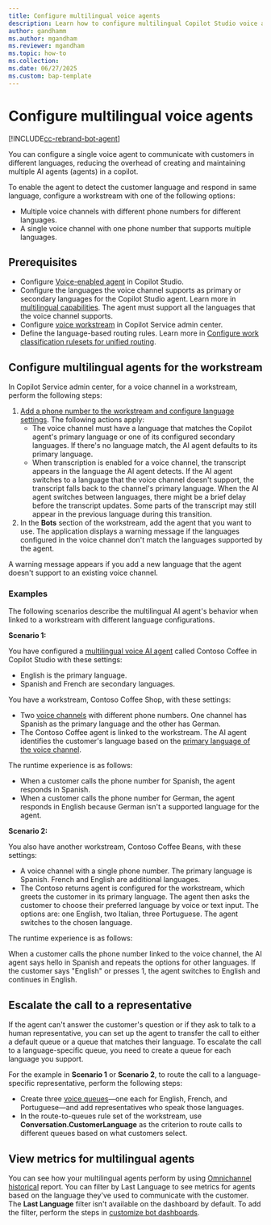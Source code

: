 ```yaml
---
title: Configure multilingual voice agents
description: Learn how to configure multilingual Copilot Studio voice agent.
author: gandhamm
ms.author: mgandham 
ms.reviewer: mgandham
ms.topic: how-to 
ms.collection: 
ms.date: 06/27/2025
ms.custom: bap-template 
---
```



# Configure multilingual voice agents

[!INCLUDE[cc-rebrand-bot-agent](../includes/cc-rebrand-bot-agent.md)]


You can configure a single voice agent to communicate with customers in different languages, reducing the overhead of creating and maintaining multiple AI agents (agents) in a copilot.

To enable the agent to detect the customer language and respond in same language, configure a workstream with one of the following options:

- Multiple voice channels with different phone numbers for different languages.
- A single voice channel with one phone number that supports multiple languages.

## Prerequisites

- Configure [Voice-enabled agent](/microsoft-copilot-studio/voice-build-from-template) in Copilot Studio.
- Configure the languages the voice channel supports as  primary or secondary languages for the Copilot Studio agent. Learn more in [multilingual capabilities](/microsoft-copilot-studio/multilingual). The agent must support all the languages that the voice channel supports.
- Configure [voice workstream](/dynamics365/customer-service/administer/voice-channel-inbound-calling#set-up-a-voice-workstream?context=/dynamics365/contact-center/context/administer-context) in Copilot Service admin center.
- Define the language-based routing rules. Learn more in [Configure work classification rulesets for unified routing](/dynamics365/customer-service/administer/configure-work-classification?context=/dynamics365/contact-center/context/administer-context).

## Configure multilingual agents for the workstream

In Copilot Service admin center, for a voice channel in a workstream, perform the following steps:

1. [Add a phone number to the workstream and configure language settings](/dynamics365/customer-service/administer/voice-channel-inbound-calling#add-a-phone-number-to-the-workstream-and-configure-language-settings?context=/dynamics365/contact-center/context/administer-context). The following actions apply:
   - The voice channel must have a language that matches the Copilot agent's primary language or one of its configured secondary languages. If there's no language match, the AI agent defaults to its primary language.
   -  When transcription is enabled for a voice channel, the transcript appears in the language the AI agent detects. If the AI agent switches to a language that the voice channel doesn't support, the transcript falls back to the channel's primary language. When the AI agent switches between languages, there might be a brief delay before the transcript updates. Some parts of the transcript may still appear in the previous language during this transition.
1. In the **Bots** section of the workstream, add the agent that you want to use. The application displays a warning message if the languages configured in the voice channel don't match the languages supported by the agent.

A warning message appears if you add a new language that the agent doesn't support to an existing voice channel.


### Examples

The following scenarios describe the multilingual AI agent's behavior when linked to a workstream with different language configurations. 

**Scenario 1:** 

You have configured a [multilingual voice AI agent](/microsoft-copilot-studio/multilingual) called Contoso Coffee in Copilot Studio with these settings: 

- English is the primary language.
- Spanish and French are secondary languages.

You have a workstream, Contoso Coffee Shop, with these settings:

 - Two [voice channels](/dynamics365/customer-service/administer/voice-channel-inbound-calling#configure-a-voice-channel) with different phone numbers. One channel has Spanish as the primary language and the other has German.
 - The Contoso Coffee agent is linked to the workstream. The AI agent identifies the customer's language based on the [primary language of the voice channel](/dynamics365/customer-service/administer/voice-channel-inbound-calling#add-a-phone-number-to-the-workstream-and-configure-language-settings).

The runtime experience is as follows:

- When a customer calls the phone number for Spanish, the agent responds in Spanish.
- When a customer calls the phone number for German, the agent responds in English because German isn't a supported language for the agent. 

**Scenario 2:**

You also have another workstream, Contoso Coffee Beans, with these settings:
 - A voice channel with a single phone number. The primary language is Spanish. French and English are additional languages.
 - The Contoso returns agent is configured for the workstream, which greets the customer in its primary language. The agent then asks the customer to choose their preferred language by voice or text input. The options are: one English, two Italian, three Portuguese. The agent switches to the chosen language.
 
The runtime experience is as follows:

When a customer calls the phone number linked to the voice channel, the AI agent says hello in Spanish and repeats the options for other languages. If the customer says "English" or presses 1, the agent switches to English and continues in English.

## Escalate the call to a representative

If the agent can't answer the customer's question or if they ask to talk to a human representative, you can set up the agent to transfer the call to either a default queue or a queue that matches their language. To escalate the call to a language-specific queue, you need to create a queue for each language you support.

For the example in **Scenario 1** or **Scenario 2**, to route the call to a language-specific representative, perform the following steps:

- Create three [voice queues](/dynamics365/customer-service/administer/queues-omnichannel?context=/dynamics365/contact-center/context/administer-context)—one each for English, French, and Portuguese—and add representatives who speak those languages.
- In the route-to-queues rule set of the workstream, use **Conversation.CustomerLanguage** as the criterion to route calls to different queues based on what customers select.

## View metrics for multilingual agents

You can see how your multilingual agents perform by using [Omnichannel historical](/dynamics365/customer-service/use/oc-bot-dashboard?context=/dynamics365/contact-center/context/use-context) report. You can filter by Last Language to see metrics for agents based on the language they've used to communicate with the customer. The **Last Language** filter isn't available on the dashboard by default. To add the filter, perform the steps in [customize bot dashboards](../use/customize-agent-dashboard.md).